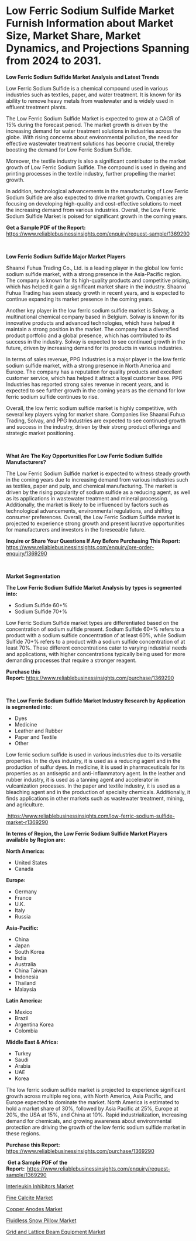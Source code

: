 <p><h1>Low Ferric Sodium Sulfide Market Furnish Information about Market Size, Market Share, Market Dynamics, and Projections Spanning from 2024 to 2031.</h1></p><p><strong>Low Ferric Sodium Sulfide Market Analysis and Latest Trends</strong></p>
<p><p>Low Ferric Sodium Sulfide is a chemical compound used in various industries such as textiles, paper, and water treatment. It is known for its ability to remove heavy metals from wastewater and is widely used in effluent treatment plants.</p><p>The Low Ferric Sodium Sulfide Market is expected to grow at a CAGR of 15% during the forecast period. The market growth is driven by the increasing demand for water treatment solutions in industries across the globe. With rising concerns about environmental pollution, the need for effective wastewater treatment solutions has become crucial, thereby boosting the demand for Low Ferric Sodium Sulfide.</p><p>Moreover, the textile industry is also a significant contributor to the market growth of Low Ferric Sodium Sulfide. The compound is used in dyeing and printing processes in the textile industry, further propelling the market growth.</p><p>In addition, technological advancements in the manufacturing of Low Ferric Sodium Sulfide are also expected to drive market growth. Companies are focusing on developing high-quality and cost-effective solutions to meet the increasing demand from various industries. Overall, the Low Ferric Sodium Sulfide Market is poised for significant growth in the coming years.</p></p>
<p><strong>Get a Sample PDF of the Report:&nbsp;</strong> <a href="https://www.reliablebusinessinsights.com/enquiry/request-sample/1369290">https://www.reliablebusinessinsights.com/enquiry/request-sample/1369290</a></p>
<p>&nbsp;</p>
<p><strong>Low Ferric Sodium Sulfide Major Market Players</strong></p>
<p><p>Shaanxi Fuhua Trading Co., Ltd. is a leading player in the global low ferric sodium sulfide market, with a strong presence in the Asia-Pacific region. The company is known for its high-quality products and competitive pricing, which has helped it gain a significant market share in the industry. Shaanxi Fuhua Trading has seen steady growth in recent years, and is expected to continue expanding its market presence in the coming years.</p><p>Another key player in the low ferric sodium sulfide market is Solvay, a multinational chemical company based in Belgium. Solvay is known for its innovative products and advanced technologies, which have helped it maintain a strong position in the market. The company has a diversified product portfolio and a global presence, which has contributed to its success in the industry. Solvay is expected to see continued growth in the future, driven by increasing demand for its products in various industries.</p><p>In terms of sales revenue, PPG Industries is a major player in the low ferric sodium sulfide market, with a strong presence in North America and Europe. The company has a reputation for quality products and excellent customer service, which has helped it attract a loyal customer base. PPG Industries has reported strong sales revenue in recent years, and is expected to see further growth in the coming years as the demand for low ferric sodium sulfide continues to rise.</p><p>Overall, the low ferric sodium sulfide market is highly competitive, with several key players vying for market share. Companies like Shaanxi Fuhua Trading, Solvay, and PPG Industries are expected to see continued growth and success in the industry, driven by their strong product offerings and strategic market positioning.</p></p>
<p>&nbsp;</p>
<p><strong>What Are The Key Opportunities For Low Ferric Sodium Sulfide Manufacturers?</strong></p>
<p><p>The Low Ferric Sodium Sulfide market is expected to witness steady growth in the coming years due to increasing demand from various industries such as textiles, paper and pulp, and chemical manufacturing. The market is driven by the rising popularity of sodium sulfide as a reducing agent, as well as its applications in wastewater treatment and mineral processing. Additionally, the market is likely to be influenced by factors such as technological advancements, environmental regulations, and shifting consumer preferences. Overall, the Low Ferric Sodium Sulfide market is projected to experience strong growth and present lucrative opportunities for manufacturers and investors in the foreseeable future.</p></p>
<p><strong>Inquire or Share Your Questions If Any Before Purchasing This Report:</strong> <a href="https://www.reliablebusinessinsights.com/enquiry/pre-order-enquiry/1369290">https://www.reliablebusinessinsights.com/enquiry/pre-order-enquiry/1369290</a></p>
<p>&nbsp;</p>
<p><strong>Market Segmentation</strong></p>
<p><strong>The Low Ferric Sodium Sulfide Market Analysis by types is segmented into:</strong></p>
<p><ul><li>Sodium Sulfide 60+%</li><li>Sodium Sulfide 70+%</li></ul></p>
<p><p>Low Ferric Sodium Sulfide market types are differentiated based on the concentration of sodium sulfide present. Sodium Sulfide 60+% refers to a product with a sodium sulfide concentration of at least 60%, while Sodium Sulfide 70+% refers to a product with a sodium sulfide concentration of at least 70%. These different concentrations cater to varying industrial needs and applications, with higher concentrations typically being used for more demanding processes that require a stronger reagent.</p></p>
<p><strong>Purchase this Report:&nbsp;</strong><a href="https://www.reliablebusinessinsights.com/purchase/1369290">https://www.reliablebusinessinsights.com/purchase/1369290</a></p>
<p>&nbsp;</p>
<p><strong>The Low Ferric Sodium Sulfide Market Industry Research by Application is segmented into:</strong></p>
<p><ul><li>Dyes</li><li>Medicine</li><li>Leather and Rubber</li><li>Paper and Textile</li><li>Other</li></ul></p>
<p><p>Low ferric sodium sulfide is used in various industries due to its versatile properties. In the dyes industry, it is used as a reducing agent and in the production of sulfur dyes. In medicine, it is used in pharmaceuticals for its properties as an antiseptic and anti-inflammatory agent. In the leather and rubber industry, it is used as a tanning agent and accelerator in vulcanization processes. In the paper and textile industry, it is used as a bleaching agent and in the production of specialty chemicals. Additionally, it finds applications in other markets such as wastewater treatment, mining, and agriculture.</p></p>
<p><a href="https://www.reliablebusinessinsights.com/low-ferric-sodium-sulfide-market-r1369290">&nbsp;https://www.reliablebusinessinsights.com/low-ferric-sodium-sulfide-market-r1369290</a></p>
<p><strong>In terms of Region, the Low Ferric Sodium Sulfide Market Players available by Region are:</strong></p>
<p>
    <p> <strong> North America: </strong>
        <ul>
            <li>United States</li>
            <li>Canada</li>
        </ul>
        </p> 
    <p> <strong> Europe: </strong>
        <ul>
            <li>Germany</li>
            <li>France</li>
            <li>U.K.</li>
            <li>Italy</li>
            <li>Russia</li>
        </ul>
        </p> 
    <p> <strong> Asia-Pacific: </strong>
        <ul>
            <li>China</li>
            <li>Japan</li>
            <li>South Korea</li>
            <li>India</li>
            <li>Australia</li>
            <li>China Taiwan</li>
            <li>Indonesia</li>
            <li>Thailand</li>
            <li>Malaysia</li>
        </ul>
        </p> 
    <p> <strong> Latin America: </strong>
        <ul>
            <li>Mexico</li>
            <li>Brazil</li>
            <li>Argentina Korea</li>
            <li>Colombia</li>
        </ul>
        </p> 
    <p> <strong> Middle East & Africa: </strong>
        <ul>
            <li>Turkey</li>
            <li>Saudi</li>
            <li>Arabia</li>
            <li>UAE</li>
            <li>Korea</li>
        </ul>
    </p>
    </p>
<p><p>The low ferric sodium sulfide market is projected to experience significant growth across multiple regions, with North America, Asia Pacific, and Europe expected to dominate the market. North America is estimated to hold a market share of 30%, followed by Asia Pacific at 25%, Europe at 20%, the USA at 15%, and China at 10%. Rapid industrialization, increasing demand for chemicals, and growing awareness about environmental protection are driving the growth of the low ferric sodium sulfide market in these regions.</p></p>
<p><strong>Purchase this Report: </strong><a href="https://www.reliablebusinessinsights.com/purchase/1369290">https://www.reliablebusinessinsights.com/purchase/1369290</a></p>
<p>&nbsp;<strong>Get a Sample PDF of the Report:&nbsp;&nbsp;</strong><a href="https://www.reliablebusinessinsights.com/enquiry/request-sample/1369290">https://www.reliablebusinessinsights.com/enquiry/request-sample/1369290</a></p>
<p><strong></strong></p>
<p><p><a href="https://github.com/ChiragRP21/Market-Research-Report-List-5/blob/main/interleukin-inhibitors-market.md">Interleukin Inhibitors Market</a></p><p><a href="https://www.linkedin.com/pulse/fine-calcite-industry-analysis-report-its-market-size-tzlae">Fine Calcite Market</a></p><p><a href="https://www.linkedin.com/pulse/copper-anodes-market-size-segmentation-trends-growth-fxkke">Copper Anodes Market</a></p><p><a href="https://issuu.com/reportprime-2/docs/fluidless-snow-pillow-market-size-2030.pptx">Fluidless Snow Pillow Market</a></p><p><a href="https://issuu.com/reportprime-2/docs/grid-and-lattice-beam-equipment-market-size-2030.p">Grid and Lattice Beam Equipment Market</a></p></p>